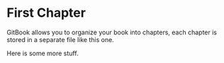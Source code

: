 # First Chapter

GitBook allows you to organize your book into chapters, each chapter is stored in a separate file like this one.



Here is some more stuff.

